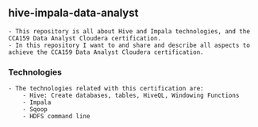 ## hive-impala-data-analyst
````text
- This repository is all about Hive and Impala technologies, and the CCA159 Data Analyst Cloudera certification.
- In this repository I want to and share and describe all aspects to achieve the CCA159 Data Analyst Cloudera certification.
````

### Technologies
````text
- The technologies related with this certification are:
    - Hive: Create databases, tables, HiveQL, Windowing Functions
    - Impala
    - Sqoop
    - HDFS command line
````

